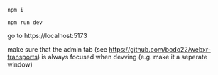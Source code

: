 `npm i`

`npm run dev`

go to https://localhost:5173

make sure that the admin tab (see https://github.com/bodo22/webxr-transports) is always focused when devving (e.g. make it a seperate window)